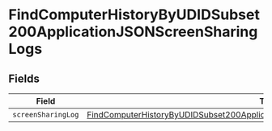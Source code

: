 # FindComputerHistoryByUDIDSubset200ApplicationJSONScreenSharingLogs


## Fields

| Field                                                                                                                                                                                               | Type                                                                                                                                                                                                | Required                                                                                                                                                                                            | Description                                                                                                                                                                                         |
| --------------------------------------------------------------------------------------------------------------------------------------------------------------------------------------------------- | --------------------------------------------------------------------------------------------------------------------------------------------------------------------------------------------------- | --------------------------------------------------------------------------------------------------------------------------------------------------------------------------------------------------- | --------------------------------------------------------------------------------------------------------------------------------------------------------------------------------------------------- |
| `screenSharingLog`                                                                                                                                                                                  | [FindComputerHistoryByUDIDSubset200ApplicationJSONScreenSharingLogsScreenSharingLog](../../models/operations/findcomputerhistorybyudidsubset200applicationjsonscreensharinglogsscreensharinglog.md) | :heavy_minus_sign:                                                                                                                                                                                  | N/A                                                                                                                                                                                                 |